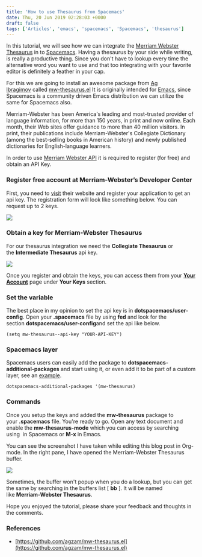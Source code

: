 ```yaml
---
title: 'How to use Thesaurus from Spacemacs'
date: Thu, 20 Jun 2019 02:28:03 +0000
draft: false
tags: ['Articles', 'emacs', 'spacemacs', 'Spacemacs', 'thesaurus']
---
```


In this tutorial, we will see how we can integrate the [Merriam Webster Thesaurus](https://www.merriam-webster.com/) in to [Spacemacs](http://spacemacs.org). Having a thesaurus by your side while writing, is really a productive thing. Since you don't have to lookup every time the alternative word you want to use and that too integrating with your favorite editor is definitely a feather in your cap.

For this we are going to install an awesome package from [Ag Ibragimov](https://github.com/agzam) called [mw-thesaurus.el](https://github.com/agzam/mw-thesaurus.el) It is originally intended for [Emacs](https://www.gnu.org/software/emacs/), since Spacemacs is a community driven Emacs distribution we can utilize the same for Spacemacs also.

Merriam-Webster has been America's leading and most-trusted provider of language information, for more than 150 years, in print and now online. Each month, their Web sites offer guidance to more than 40 million visitors. In print, their publications include Merriam-Webster's Collegiate Dictionary (among the best-selling books in American history) and newly published dictionaries for English-language learners.

In order to use [Merriam Webster API](https://www.dictionaryapi.com/) it is required to register (for free) and obtain an API Key.

### Register free account at Merriam-Webster’s Developer Center

First, you need to [visit](https://dictionaryapi.com) their website and register your application to get an api key. The registration form will look like something below. You can request up to 2 keys.

![](/wp-content/uploads/2019/06/Dictionaryapi-registration-form.png)

### Obtain a key for Merriam-Webster Thesaurus

For our thesaurus integration we need the **Collegiate Thesaurus** or the **Intermediate Thesaurus** api key.

![](/wp-content/uploads/2019/06/Dictionaryapi-key-types.png)

Once you register and obtain the keys, you can access them from your **[Your Account](https://www.dictionaryapi.com/account/index)** page under **Your Keys** section.

### Set the variable

The best place in my opinion to set the api key is in **dotspacemacs/user-config**. Open your **.spacemacs** file by using **<Space>fed** and look for the section **dotspacemacs/user-config**and set the api like below.

```
(setq mw-thesaurus--api-key "YOUR-API-KEY")

```

### Spacemacs layer

Spacemacs users can easily add the package to **dotspacemacs-additional-packages** and start using it, or even add it to be part of a custom layer, see an [example](https://github.com/agzam/dot-spacemacs/blob/master/layers/ag-lang-tools/packages.el#L20).

```
dotspacemacs-additional-packages '(mw-thesaurus)

```

### Commands

Once you setup the keys and added the **mw-thesaurus** package to your **.spacemacs** file. You're ready to go. Open any text document and enable the **mw-thesaurus-mode** which you can access by searching using **<Space><Space>** in Spacemacs or **M-x** in Emacs.

You can see the screenshot I have taken while editing this blog post in Org-mode. In the right pane, I have opened the Merriam-Webster Thesaurus buffer.

![](/wp-content/uploads/2019/06/Dictionaryapi-screenshot.png)

Sometimes, the buffer won't popup when you do a lookup, but you can get the same by searching in the buffers list \[ **<Space>bb** \]. It will be named like **Merriam-Webster Thesaurus**.

Hope you enjoyed the tutorial, please share your feedback and thoughts in the comments.

### References

*   [https://github.com/agzam/mw-thesaurus.el](https://github.com/agzam/mw-thesaurus.el)
